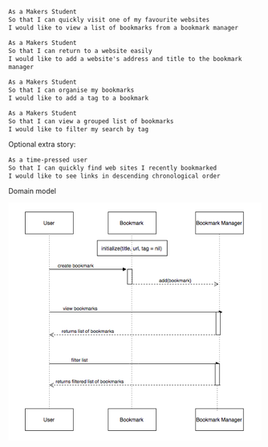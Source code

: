 ```
As a Makers Student
So that I can quickly visit one of my favourite websites
I would like to view a list of bookmarks from a bookmark manager
```
```
As a Makers Student
So that I can return to a website easily
I would like to add a website's address and title to the bookmark manager
```
```
As a Makers Student
So that I can organise my bookmarks
I would like to add a tag to a bookmark
```
```
As a Makers Student
So that I can view a grouped list of bookmarks
I would like to filter my search by tag
```
Optional extra story:
```
As a time-pressed user
So that I can quickly find web sites I recently bookmarked
I would like to see links in descending chronological order
```
Domain model

![Alt text](https://github.com/JessicaBarclay/bookmark_manager/blob/master/domain_model/diagram.png "diagram.png")
